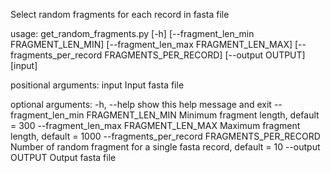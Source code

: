 Select random fragments for each record in fasta file

usage: get_random_fragments.py [-h] [--fragment_len_min FRAGMENT_LEN_MIN] [--fragment_len_max FRAGMENT_LEN_MAX] [--fragments_per_record FRAGMENTS_PER_RECORD] [--output OUTPUT] [input]

positional arguments:
  input                 Input fasta file

optional arguments:
  -h, --help            show this help message and exit
  --fragment_len_min FRAGMENT_LEN_MIN
                        Minimum fragment length, default = 300
  --fragment_len_max FRAGMENT_LEN_MAX
                        Maximum fragment length, default = 1000
  --fragments_per_record FRAGMENTS_PER_RECORD
                        Number of random fragment for a single fasta record, default = 10
  --output OUTPUT       Output fasta file